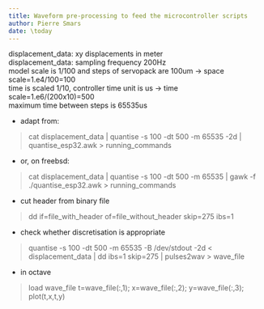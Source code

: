 ```yaml
---
title: Waveform pre-processing to feed the microcontroller scripts 
author: Pierre Smars
date: \today
---
```


displacement_data: xy displacements in meter\
displacement_data: sampling frequency 200Hz\
model scale is 1/100 and steps of servopack are 100um -> space scale=1.e4/100=100\
time is scaled 1/10, controller time unit is us -> time scale=1.e6/(200x10)=500\
maximum time between steps is 65535us

- adapt from:

> cat displacement_data | quantise -s 100 -dt 500 -m 65535 -2d | quantise_esp32.awk > running_commands

- or, on freebsd:

> cat displacement_data | quantise -s 100 -dt 500 -m 65535 | gawk -f ./quantise_esp32.awk > running_commands

- cut header from binary file

> dd if=file_with_header of=file_without_header skip=275 ibs=1

- check whether discretisation is appropriate

>	quantise -s 100 -dt 500 -m 65535 -B /dev/stdout -2d < displacement_data | dd ibs=1 skip=275 | pulses2wav > wave_file


- in octave
> load wave_file
> t=wave_file(:,1);
> x=wave_file(:,2);
> y=wave_file(:,3);
> plot(t,x,t,y)

